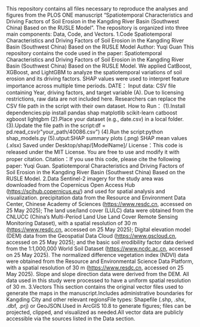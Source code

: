 This repository contains all files necessary to reproduce the analyses and figures from the PLOS ONE manuscript “Spatiotemporal Characteristics and Driving Factors of Soil Erosion in the Kangding River Basin (Southwest China) Based on the RUSLE Model”. The repository is organized into three main components: Data, Code, and Vectors.
1.Code
Spatiotemporal Characteristics and Driving Factors of Soil Erosion in the Kangding River Basin (Southwest China) Based on the RUSLE Model
Author: Yuqi Guan
This repository contains the code used in the paper:
Spatiotemporal Characteristics and Driving Factors of Soil Erosion in the Kangding River Basin (Southwest China) Based on the RUSLE Model.
We applied CatBoost, XGBoost, and LightGBM to analyze the spatiotemporal variations of soil erosion and its driving factors. SHAP values were used to interpret feature importance across multiple time periods.
DATE：
Input data: CSV file containing Year, driving factors, and target variable (A).
Due to licensing restrictions, raw data are not included here.
Researchers can replace the CSV file path in the script with their own dataset.
How to Run：
(1).Install dependencies:pip install pandas shap matplotlib scikit-learn catboost xgboost lightgbm
(2).Place your dataset (e.g., date.csv) in a local folder.
(3).Update the file path in the script:df = pd.read_csv(r"your_path/40086.csv")
(4).Run the script:python shap_models.py
(5).utput:SHAP summary plots (.png)
SHAP mean values (.xlsx)
Saved under Desktop/shap/[ModelName]/
License：This code is released under the MIT License. You are free to use and modify it with proper citation.
Citation：If you use this code, please cite the following paper:
Yuqi Guan. Spatiotemporal Characteristics and Driving Factors of Soil Erosion in the Kangding River Basin (Southwest China) Based on the RUSLE Model.
2.Data
Sentinel-2 imagery for the study area was downloaded from the Copernicus Open Access Hub (https://scihub.copernicus.eu/) and used for spatial analysis and visualization. precipitation data from the Resource and Environment Data Center, Chinese Academy of Sciences (https://www.resdc.cn, accessed on 25 May 2025); The land use/land cover (LULC) data were obtained from the CNLUCC (China’s Multi-Period Land Use Land Cover Remote Sensing Monitoring Dataset), with a spatial resolution of 30 m (https://www.resdc.cn, accessed on 25 May 2025); Digital elevation model (DEM) data from the Geospatial Data Cloud (https://www.gscloud.cn, accessed on 25 May 2025); and the basic soil erodibility factor data derived from the 1:1,000,000 World Soil Dataset (https://www.ncdc.ac.cn, accessed on 25 May 2025). The normalized difference vegetation index (NDVI) data were obtained from the Resource and Environmental Science Data Platform, with a spatial resolution of 30 m (https://www.resdc.cn, accessed on 25 May 2025). Slope and slope direction data were derived from the DEM. All data used in this study were processed to have a uniform spatial resolution of 30 m.
3.Vectors
This section contains the original vector files used to generate the maps in the manuscript.Includes administrative boundaries for Kangding City and other relevant regionsFile types: Shapefile (.shp, .shx, .dbf, .prj) or GeoJSON.Used in ArcGIS 10.8 to generate figures; files can be projected, clipped, and visualized as needed.All vector data are publicly accessible via the sources listed in the Data section.
